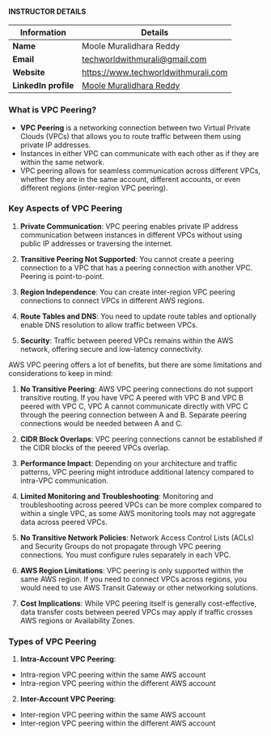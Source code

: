 #### INSTRUCTOR DETAILS

|  Information             | Details                                                                      |
|----------------------    |------------------------------------------------------------------------------|
| **Name**                 | Moole Muralidhara Reddy                                                      |
| **Email**                | techworldwithmurali@gmail.com                                                |
| **Website**              | https://www.techworldwithmurali.com               |
| **LinkedIn profile**     | [Moole Muralidhara Reddy](https://www.linkedin.com/in/moole-muralidhara-reddy) |

### What is VPC Peering?

- **VPC Peering** is a networking connection between two Virtual Private Clouds (VPCs) that allows you to route traffic between them using private IP addresses.
- Instances in either VPC can communicate with each other as if they are within the same network.
- VPC peering allows for seamless communication across different VPCs, whether they are in the same account, different accounts, or even different regions (inter-region VPC peering).

### Key Aspects of VPC Peering

1. **Private Communication**: VPC peering enables private IP address communication between instances in different VPCs without using public IP addresses or traversing the internet.
   
2. **Transitive Peering Not Supported**: You cannot create a peering connection to a VPC that has a peering connection with another VPC. Peering is point-to-point.
   
3. **Region Independence**: You can create inter-region VPC peering connections to connect VPCs in different AWS regions.
   
4. **Route Tables and DNS**: You need to update route tables and optionally enable DNS resolution to allow traffic between VPCs.
   
5. **Security**: Traffic between peered VPCs remains within the AWS network, offering secure and low-latency connectivity.

AWS VPC peering offers a lot of benefits, but there are some limitations and considerations to keep in mind:

1. **No Transitive Peering**: AWS VPC peering connections do not support transitive routing. If you have VPC A peered with VPC B and VPC B peered with VPC C, VPC A cannot communicate directly with VPC C through the peering connection between A and B. Separate peering connections would be needed between A and C.

2. **CIDR Block Overlaps**: VPC peering connections cannot be established if the CIDR blocks of the peered VPCs overlap.

3. **Performance Impact**: Depending on your architecture and traffic patterns, VPC peering might introduce additional latency compared to intra-VPC communication.

4. **Limited Monitoring and Troubleshooting**: Monitoring and troubleshooting across peered VPCs can be more complex compared to within a single VPC, as some AWS monitoring tools may not aggregate data across peered VPCs.

5. **No Transitive Network Policies**: Network Access Control Lists (ACLs) and Security Groups do not propagate through VPC peering connections. You must configure rules separately in each VPC.

6. **AWS Region Limitations**: VPC peering is only supported within the same AWS region. If you need to connect VPCs across regions, you would need to use AWS Transit Gateway or other networking solutions.

7. **Cost Implications**: While VPC peering itself is generally cost-effective, data transfer costs between peered VPCs may apply if traffic crosses AWS regions or Availability Zones.

### Types of VPC Peering

1. **Intra-Account VPC Peering**:
  -  Intra-region VPC peering within the same AWS account
  -  Intra-region VPC peering within the different AWS account
   
2. **Inter-Account VPC Peering**:
  -  Inter-region VPC peering within the same AWS account
  -  Inter-region VPC peering within the different AWS account
